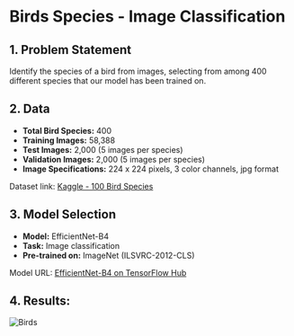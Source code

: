 # Birds Species - Image Classification 

## 1. Problem Statement

Identify the species of a bird from images, selecting from among 400 different species that our model has been trained on.

## 2. Data

- **Total Bird Species:** 400
- **Training Images:** 58,388
- **Test Images:** 2,000 (5 images per species)
- **Validation Images:** 2,000 (5 images per species)
- **Image Specifications:** 224 x 224 pixels, 3 color channels, jpg format

Dataset link: [Kaggle - 100 Bird Species](https://www.kaggle.com/gpiosenka/100-bird-species?select=EfficientNetB4-BIRDS-0.99.h5)

## 3. Model Selection

- **Model:** EfficientNet-B4
- **Task:** Image classification
- **Pre-trained on:** ImageNet (ILSVRC-2012-CLS)

Model URL: [EfficientNet-B4 on TensorFlow Hub](https://tfhub.dev/tensorflow/efficientnet/b4/classification/1)

## 4. Results: 
![Birds](https://github.com/user-attachments/assets/c9c4a26b-d35f-4966-ae63-02d138d8d33a)
